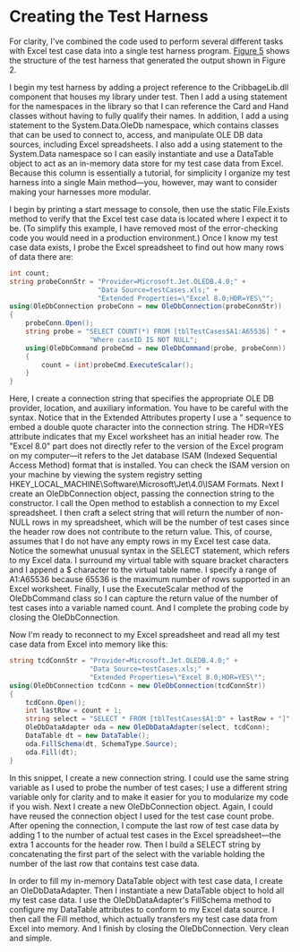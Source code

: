# Creating the Test Harness

For clarity, I've combined the code used to perform several different tasks with Excel test case data into a single test harness program. [Figure 5](Figure%205.md) shows the structure of the test harness that generated the output shown in Figure 2.

I begin my test harness by adding a project reference to the CribbageLib.dll component that houses my library under test. Then I add a using statement for the namespaces in the library so that I can reference the Card and Hand classes without having to fully qualify their names. In addition, I add a using statement to the System.Data.OleDb namespace, which contains classes that can be used to connect to, access, and manipulate OLE DB data sources, including Excel spreadsheets. I also add a using statement to the System.Data namespace so I can easily instantiate and use a DataTable object to act as an in-memory data store for my test case data from Excel. Because this column is essentially a tutorial, for simplicity I organize my test harness into a single Main method—you, however, may want to consider making your harnesses more modular.

I begin by printing a start message to console, then use the static File.Exists method to verify that the Excel test case data is located where I expect it to be. (To simplify this example, I have removed most of the error-checking code you would need in a production environment.) Once I know my test case data exists, I probe the Excel spreadsheet to find out how many rows of data there are:

```C#
int count;
string probeConnStr = "Provider=Microsoft.Jet.OLEDB.4.0;" +
                      "Data Source=testCases.xls;" +
                      "Extended Properties=\"Excel 8.0;HDR=YES\"";
using(OleDbConnection probeConn = new OleDbConnection(probeConnStr))
{
    probeConn.Open();
    string probe = "SELECT COUNT(*) FROM [tblTestCases$A1:A65536] " +
                    "Where caseID IS NOT NULL";
    using(OleDbCommand probeCmd = new OleDbCommand(probe, probeConn))
    {
        count = (int)probeCmd.ExecuteScalar();
    }
}
```

Here, I create a connection string that specifies the appropriate OLE DB provider, location, and auxiliary information. You have to be careful with the syntax. Notice that in the Extended Attributes property I use a \" sequence to embed a double quote character into the connection string. The HDR=YES attribute indicates that my Excel worksheet has an initial header row. The "Excel 8.0" part does not directly refer to the version of the Excel program on my computer—it refers to the Jet database ISAM (Indexed Sequential Access Method) format that is installed. You can check the ISAM version on your machine by viewing the system registry setting HKEY_LOCAL_MACHINE\Software\Microsoft\Jet\4.0\ISAM Formats. Next I create an OleDbConnection object, passing the connection string to the constructor. I call the Open method to establish a connection to my Excel spreadsheet. I then craft a select string that will return the number of non-NULL rows in my spreadsheet, which will be the number of test cases since the header row does not contribute to the return value. This, of course, assumes that I do not have any empty rows in my Excel test case data. Notice the somewhat unusual syntax in the SELECT statement, which refers to my Excel data. I surround my virtual table with square bracket characters and I append a $ character to the virtual table name. I specify a range of A1:A65536 because 65536 is the maximum number of rows supported in an Excel worksheet. Finally, I use the ExecuteScalar method of the OleDbCommand class so I can capture the return value of the number of test cases into a variable named count. And I complete the probing code by closing the OleDbConnection.

Now I'm ready to reconnect to my Excel spreadsheet and read all my test case data from Excel into memory like this:

```C#
string tcdConnStr = "Provider=Microsoft.Jet.OLEDB.4.0;" +
                    "Data Source=testCases.xls;" +
                    "Extended Properties=\"Excel 8.0;HDR=YES\"";
using(OleDbConnection tcdConn = new OleDbConnection(tcdConnStr))
{
    tcdConn.Open();
    int lastRow = count + 1;
    string select = "SELECT * FROM [tblTestCases$A1:D" + lastRow + "]";
    OleDbDataAdapter oda = new OleDbDataAdapter(select, tcdConn);
    DataTable dt = new DataTable();
    oda.FillSchema(dt, SchemaType.Source);
    oda.Fill(dt);
}
```

In this snippet, I create a new connection string. I could use the same string variable as I used to probe the number of test cases; I use a different string variable only for clarity and to make it easier for you to modularize my code if you wish. Next I create a new OleDbConnection object. Again, I could have reused the connection object I used for the test case count probe. After opening the connection, I compute the last row of test case data by adding 1 to the number of actual test cases in the Excel spreadsheet—the extra 1 accounts for the header row. Then I build a SELECT string by concatenating the first part of the select with the variable holding the number of the last row that contains test case data.

In order to fill my in-memory DataTable object with test case data, I create an OleDbDataAdapter. Then I instantiate a new DataTable object to hold all my test case data. I use the OleDbDataAdapter's FillSchema method to configure my DataTable attributes to conform to my Excel data source. I then call the Fill method, which actually transfers my test case data from Excel into memory. And I finish by closing the OleDbConnection. Very clean and simple.
